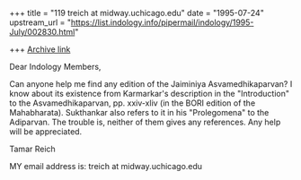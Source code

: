 +++
title = "119 treich at midway.uchicago.edu"
date = "1995-07-24"
upstream_url = "https://list.indology.info/pipermail/indology/1995-July/002830.html"

+++
[Archive link](https://list.indology.info/pipermail/indology/1995-July/002830.html)

Dear Indology Members,

Can anyone help me find any edition of the Jaiminiya Asvamedhikaparvan? 
I know about its existence from Karmarkar's description in the
"Introduction" to the Asvamedhikaparvan, pp. xxiv-xliv (in the BORI edition
of the Mahabharata).  Sukthankar also refers to it in his "Prolegomena" to
the Adiparvan. The trouble is, neither of them gives any references.
Any help will be appreciated.

Tamar Reich

MY email address is: treich at midway.uchicago.edu






